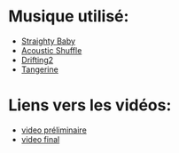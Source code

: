 # Musique utilisé:
- [Straighty Baby](https://audionautix.com/Music/StraightyBaby.mp3)</br>
- [Acoustic Shuffle](https://audionautix.com/Music/AcousticShuffle.mp3)</br>
- [Drifting2](https://audionautix.com/Music/Drifting2.mp3)</br>
- [Tangerine](https://audionautix.com/Music/Tangerine.mp3)</br>
# Liens vers les vidéos:
- [video préliminaire](https://drive.google.com/file/d/1-BoyIfxOgQNuw6FD2tDKZfMSK1miZrrn/view) </br>
- [video final](https://drive.google.com/file/d/1zQ3VOm-v7_8jv-yt0_nz9H_cnruQLfyh/view)
